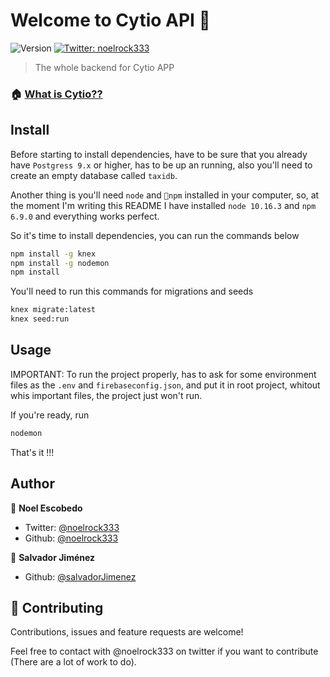 # Welcome to Cytio API 👋
![Version](https://img.shields.io/badge/version-1.0.0-blue.svg?cacheSeconds=2592000)
[![Twitter: noelrock333](https://img.shields.io/twitter/follow/noelrock333.svg?style=social)](https://twitter.com/noelrock333)

> The whole backend for Cytio APP

### 🏠 [What is Cytio??](https://www.cytio.com.mx/)

## Install

Before starting to install dependencies, have to be sure that you already have
`Postgress 9.x` or higher, has to be up an running, also you'll need to create an
empty database called `taxidb`.

Another thing is you'll need `node` and `npm` installed in your computer, so, at the
moment I'm writing this README I have installed `node 10.16.3` and `npm 6.9.0` and
everything works perfect.

So it's time to install dependencies, you can run the commands below

```sh
npm install -g knex
npm install -g nodemon
npm install
```

You'll need to run this commands for migrations and seeds

```sh
knex migrate:latest
knex seed:run
```
## Usage

IMPORTANT: To run the project properly, has to ask for some environment files as the `.env` and `firebaseconfig.json`, and put it in root project,
whitout whis important files, the project just won't run.

If you're ready, run

```sh
nodemon
```
That's it !!!

## Author

👤 **Noel Escobedo**

* Twitter: [@noelrock333](https://twitter.com/noelrock333)
* Github: [@noelrock333](https://github.com/noelrock333)

👤 **Salvador Jiménez**

* Github: [@salvadorJimenez](https://github.com/salvadorJimenez)

## 🤝 Contributing

Contributions, issues and feature requests are welcome!

Feel free to contact with @noelrock333 on twitter if you want to contribute
(There are a lot of work to do).
